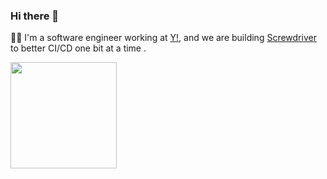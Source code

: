 ### Hi there 👋

<!--
**adong/adong** is a ✨ _special_ ✨ repository because its `README.md` (this file) appears on your GitHub profile.

Here are some ideas to get you started:

- 🔭 I’m currently working on ...
- 🌱 I’m currently learning ...
- 👯 I’m looking to collaborate on ...
- 🤔 I’m looking for help with ...
- 💬 Ask me about ...
- 📫 How to reach me: ...
- 😄 Pronouns: ...
- ⚡ Fun fact: ...
-->

👨‍💻 I'm a software engineer working at [Y!](https://yahoo.com), and we are building [Screwdriver](https://screwdriver.cd) to better CI/CD one bit at a time .

<div>
    <img height="170" align="left" src="https://github-readme-stats.vercel.app/api?username=adong&count_private=true&include_all_commits=true" />
<!--     <img src="https://github-readme-stats.vercel.app/api/top-langs/?username=adong&layout=compact" /> -->
</div>
